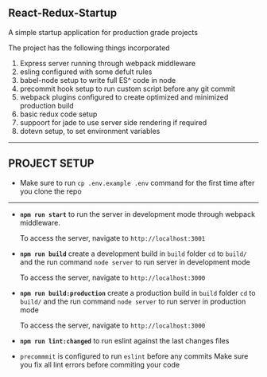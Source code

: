 ## React-Redux-Startup

A simple startup application for production grade projects

The project has the following things incorporated

1. Express server running through webpack middleware
2. esling configured with some defult rules
3. babel-node setup to write full ES^ code in node
4. precommit hook setup to run custom script before any git commit
5. webpack plugins configured to create optimized and minimized production build
6. basic redux code setup
7. suppoort for jade to use server side rendering if required
8. dotevn setup, to set environment variables

____

## PROJECT SETUP

+ Make sure to run `cp .env.example .env` command for the first time after you clone the repo

___

+ **`npm run start`** to run the server in development mode through webpack middleware.

  To access the server, navigate to `http://localhost:3001`

+ **`npm run build`** create a development build in `build` folder
`cd` to `build/` and the run command `node server` to run server in development mode
  
  To access the server, navigate to `http://localhost:3000`

+ **`npm run build:production`** create a production build in `build` folder
`cd` to `build/` and the run command `node server` to run server in production mode

  To access the server, navigate to `http://localhost:3000`

+ **`npm run lint:changed`** to run eslint against the last changes files

+ `precommmit` is configured to run `eslint` before any commits
  Make sure you fix all lint errors before commiting your code
